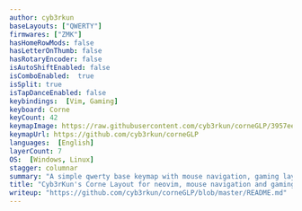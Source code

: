 ```yaml
---
author: cyb3rkun
baseLayouts: ["QWERTY"]
firmwares: ["ZMK"]
hasHomeRowMods: false
hasLetterOnThumb: false
hasRotaryEncoder: false
isAutoShiftEnabled: false
isComboEnabled:  true
isSplit: true
isTapDanceEnabled: false
keybindings:  [Vim, Gaming]
keyboard: Corne
keyCount: 42
keymapImage: https://raw.githubusercontent.com/cyb3rkun/corneGLP/3957eef9b3f8513a18f294d8f3cb66a4d854d066/Layer_Guide.svg
keymapUrl: https://github.com/cyb3rkun/corneGLP
languages:  [English]
layerCount: 7
OS:  [Windows, Linux]
stagger: columnar
summary: "A simple qwerty base keymap with mouse navigation, gaming layers and vim inspired navigation"
title: "Cyb3rKun's Corne Layout for neovim, mouse navigation and gaming"
writeup: "https://github.com/cyb3rkun/corneGLP/blob/master/README.md"
---
```

